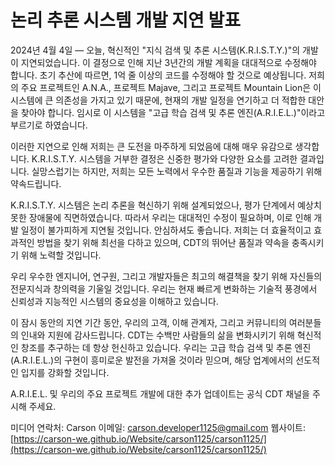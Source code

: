 # 논리 추론 시스템 개발 지연 발표

2024년 4월 4일 — 오늘, 혁신적인 "지식 검색 및 추론 시스템(K.R.I.S.T.Y.)"의 개발이 지연되었습니다. 이 결정으로 인해 지난 3년간의 개발 계획을 대대적으로 수정해야 합니다. 초기 추산에 따르면, 1억 줄 이상의 코드를 수정해야 할 것으로 예상됩니다. 저희의 주요 프로젝트인 A.N.A., 프로젝트 Majave, 그리고 프로젝트 Mountain Lion은 이 시스템에 큰 의존성을 가지고 있기 때문에, 현재의 개발 일정을 연기하고 더 적합한 대안을 찾아야 합니다. 임시로 이 시스템을 "고급 학습 검색 및 추론 엔진(A.R.I.E.L.)"이라고 부르기로 하였습니다.

이러한 지연으로 인해 저희는 큰 도전을 마주하게 되었음에 대해 매우 유감으로 생각합니다. K.R.I.S.T.Y. 시스템을 거부한 결정은 신중한 평가와 다양한 요소를 고려한 결과입니다. 실망스럽기는 하지만, 저희는 모든 노력에서 우수한 품질과 기능을 제공하기 위해 약속드립니다.

K.R.I.S.T.Y. 시스템은 논리 추론을 혁신하기 위해 설계되었으나, 평가 단계에서 예상치 못한 장애물에 직면하였습니다. 따라서 우리는 대대적인 수정이 필요하며, 이로 인해 개발 일정이 불가피하게 지연될 것입니다. 안심하셔도 좋습니다. 저희는 더 효율적이고 효과적인 방법을 찾기 위해 최선을 다하고 있으며, CDT의 뛰어난 품질과 약속을 충족시키기 위해 노력할 것입니다.

우리 우수한 엔지니어, 연구원, 그리고 개발자들은 최고의 해결책을 찾기 위해 자신들의 전문지식과 창의력을 기울일 것입니다. 우리는 현재 빠르게 변화하는 기술적 풍경에서 신뢰성과 지능적인 시스템의 중요성을 이해하고 있습니다.

이 잠시 동안의 지연 기간 동안, 우리의 고객, 이해 관계자, 그리고 커뮤니티의 여러분들의 인내와 지원에 감사드립니다. CDT는 수백만 사람들의 삶을 변화시키기 위해 혁신적인 창조를 추구하는 데 항상 헌신하고 있습니다. 우리는 고급 학습 검색 및 추론 엔진(A.R.I.E.L.)의 구현이 흥미로운 발전을 가져올 것이라 믿으며, 해당 업계에서의 선도적인 입지를 강화할 것입니다.

A.R.I.E.L. 및 우리의 주요 프로젝트 개발에 대한 추가 업데이트는 공식 CDT 채널을 주시해 주세요.

미디어 연락처:
Carson
이메일: [carson.developer1125@gmail.com](mailto:carson.developer1125@gmail.com)
웹사이트: [https://carson-we.github.io/Website/carson1125/carson1125/](https://carson-we.github.io/Website/carson1125/carson1125/)
